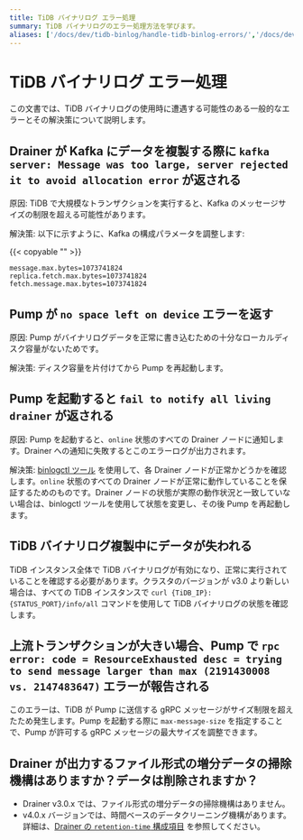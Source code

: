 ```yaml
---
title: TiDB バイナリログ エラー処理
summary: TiDB バイナリログのエラー処理方法を学びます。
aliases: ['/docs/dev/tidb-binlog/handle-tidb-binlog-errors/','/docs/dev/reference/tidb-binlog/troubleshoot/error-handling/']
---
```


# TiDB バイナリログ エラー処理

この文書では、TiDB バイナリログの使用時に遭遇する可能性のある一般的なエラーとその解決策について説明します。

## Drainer が Kafka にデータを複製する際に `kafka server: Message was too large, server rejected it to avoid allocation error` が返される

原因: TiDB で大規模なトランザクションを実行すると、Kafka のメッセージサイズの制限を超える可能性があります。

解決策: 以下に示すように、Kafka の構成パラメータを調整します:

{{< copyable "" >}}

```
message.max.bytes=1073741824
replica.fetch.max.bytes=1073741824
fetch.message.max.bytes=1073741824
```

## Pump が `no space left on device` エラーを返す

原因: Pump がバイナリログデータを正常に書き込むための十分なローカルディスク容量がないためです。

解決策: ディスク容量を片付けてから Pump を再起動します。

## Pump を起動すると `fail to notify all living drainer` が返される

原因: Pump を起動すると、`online` 状態のすべての Drainer ノードに通知します。Drainer への通知に失敗するとこのエラーログが出力されます。

解決策: [binlogctl ツール](/tidb-binlog/binlog-control.md) を使用して、各 Drainer ノードが正常かどうかを確認します。`online` 状態のすべての Drainer ノードが正常に動作していることを保証するためのものです。Drainer ノードの状態が実際の動作状況と一致していない場合は、binlogctl ツールを使用して状態を変更し、その後 Pump を再起動します。

## TiDB バイナリログ複製中にデータが失われる

TiDB インスタンス全体で TiDB バイナリログが有効になり、正常に実行されていることを確認する必要があります。クラスタのバージョンが v3.0 より新しい場合は、すべての TiDB インスタンスで `curl {TiDB_IP}:{STATUS_PORT}/info/all` コマンドを使用して TiDB バイナリログの状態を確認します。

## 上流トランザクションが大きい場合、Pump で `rpc error: code = ResourceExhausted desc = trying to send message larger than max (2191430008 vs. 2147483647)` エラーが報告される

このエラーは、TiDB が Pump に送信する gRPC メッセージがサイズ制限を超えたため発生します。Pump を起動する際に `max-message-size` を指定することで、Pump が許可する gRPC メッセージの最大サイズを調整できます。

## Drainer が出力するファイル形式の増分データの掃除機構はありますか？データは削除されますか？

- Drainer v3.0.x では、ファイル形式の増分データの掃除機構はありません。
- v4.0.x バージョンでは、時間ベースのデータクリーニング機構があります。詳細は、[Drainer の `retention-time` 構成項目](https://github.com/pingcap/tidb-binlog/blob/v4.0.9/cmd/drainer/drainer.toml#L153) を参照してください。